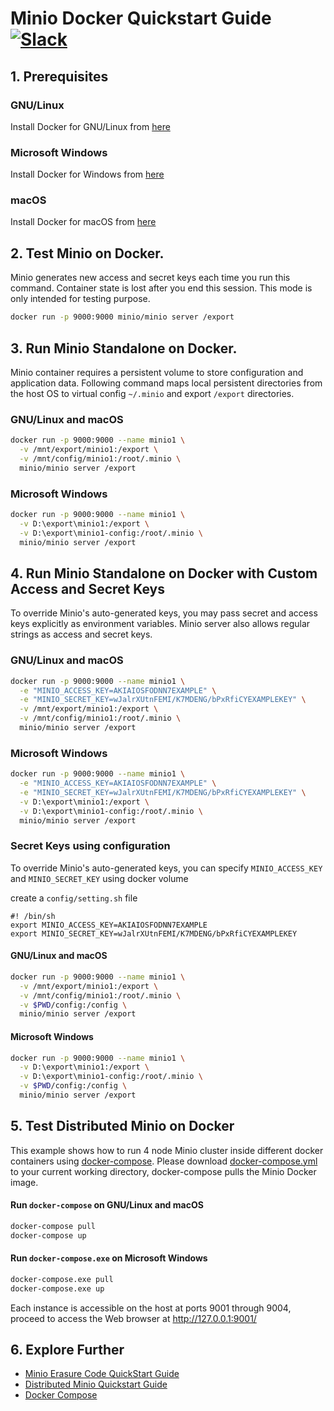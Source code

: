 # Minio Docker Quickstart Guide [![Slack](https://slack.minio.io/slack?type=svg)](https://slack.minio.io)

## 1. Prerequisites

### GNU/Linux
Install Docker for GNU/Linux from [here](https://www.docker.com/products/docker#/linux)

### Microsoft Windows
Install Docker for Windows from [here](https://www.docker.com/products/docker#/windows)

### macOS
Install Docker for macOS from [here](https://www.docker.com/products/docker#/mac)

## 2. Test Minio on Docker.
Minio generates new access and secret keys each time you run this command. Container state is lost after you end this session. This mode is only intended for testing purpose.

```sh
docker run -p 9000:9000 minio/minio server /export
```

## 3. Run Minio Standalone on Docker.

Minio container requires a persistent volume to store configuration and application data. Following command maps local persistent directories from the host OS to virtual config `~/.minio` and export `/export` directories.

### GNU/Linux and macOS

```sh
docker run -p 9000:9000 --name minio1 \
  -v /mnt/export/minio1:/export \
  -v /mnt/config/minio1:/root/.minio \
  minio/minio server /export
```

### Microsoft Windows

```sh
docker run -p 9000:9000 --name minio1 \
  -v D:\export\minio1:/export \
  -v D:\export\minio1-config:/root/.minio \
  minio/minio server /export
```

## 4. Run Minio Standalone on Docker with Custom Access and Secret Keys

To override Minio's auto-generated keys, you may pass secret and access keys explicitly as environment variables. Minio server also allows regular strings as access and secret keys.

### GNU/Linux and macOS

```sh
docker run -p 9000:9000 --name minio1 \
  -e "MINIO_ACCESS_KEY=AKIAIOSFODNN7EXAMPLE" \
  -e "MINIO_SECRET_KEY=wJalrXUtnFEMI/K7MDENG/bPxRfiCYEXAMPLEKEY" \
  -v /mnt/export/minio1:/export \
  -v /mnt/config/minio1:/root/.minio \
  minio/minio server /export
```

### Microsoft Windows

```sh
docker run -p 9000:9000 --name minio1 \
  -e "MINIO_ACCESS_KEY=AKIAIOSFODNN7EXAMPLE" \
  -e "MINIO_SECRET_KEY=wJalrXUtnFEMI/K7MDENG/bPxRfiCYEXAMPLEKEY" \
  -v D:\export\minio1:/export \
  -v D:\export\minio1-config:/root/.minio \
  minio/minio server /export
```

### Secret Keys using configuration

To override Minio's auto-generated keys, you can specify `MINIO_ACCESS_KEY` and `MINIO_SECRET_KEY` using docker volume

create a `config/setting.sh` file

```
#! /bin/sh
export MINIO_ACCESS_KEY=AKIAIOSFODNN7EXAMPLE
export MINIO_SECRET_KEY=wJalrXUtnFEMI/K7MDENG/bPxRfiCYEXAMPLEKEY
```


#### GNU/Linux and macOS

```sh
docker run -p 9000:9000 --name minio1 \
  -v /mnt/export/minio1:/export \
  -v /mnt/config/minio1:/root/.minio \
  -v $PWD/config:/config \
  minio/minio server /export
```

#### Microsoft Windows

```sh
docker run -p 9000:9000 --name minio1 \
  -v D:\export\minio1:/export \
  -v D:\export\minio1-config:/root/.minio \
  -v $PWD/config:/config \
  minio/minio server /export
```


## 5. Test Distributed Minio on Docker

This example shows how to run 4 node Minio cluster inside different docker containers using [docker-compose](https://docs.docker.com/compose/). Please download [docker-compose.yml](https://raw.githubusercontent.com/minio/minio/master/docs/docker/docker-compose.yml) to your current working directory, docker-compose pulls the Minio Docker image.


#### Run `docker-compose` on GNU/Linux and macOS

```sh
docker-compose pull
docker-compose up
```

#### Run `docker-compose.exe` on Microsoft Windows

```sh
docker-compose.exe pull
docker-compose.exe up
```

Each instance is accessible on the host at ports 9001 through 9004, proceed to access the Web browser at http://127.0.0.1:9001/

## 6. Explore Further

* [Minio Erasure Code QuickStart Guide](https://docs.minio.io/docs/minio-erasure-code-quickstart-guide)
* [Distributed Minio Quickstart Guide ](https://docs.minio.io/docs/distributed-minio-quickstart-guide)
* [Docker Compose](https://docs.docker.com/compose/)

